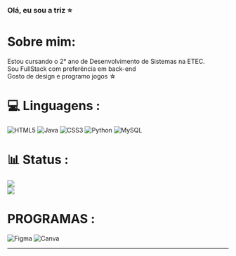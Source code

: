 ### Olá, eu sou a triz ⭐
# Sobre mim:
Estou cursando o 2° ano de Desenvolvimento de Sistemas na ETEC.<br>Sou FullStack com preferência em back-end<br>Gosto de design e programo jogos ☆

# 💻 Linguagens :
![HTML5](https://img.shields.io/badge/html5-%23E34F26.svg?style=for-the-badge&logo=html5&logoColor=white) ![Java](https://img.shields.io/badge/java-%23ED8B00.svg?style=for-the-badge&logo=openjdk&logoColor=white) ![CSS3](https://img.shields.io/badge/css3-%231572B6.svg?style=for-the-badge&logo=css3&logoColor=white) ![Python](https://img.shields.io/badge/python-3670A0?style=for-the-badge&logo=python&logoColor=ffdd54) ![MySQL](https://img.shields.io/badge/mysql-%2300000f.svg?style=for-the-badge&logo=mysql&logoColor=white)


# 📊 Status :
![](https://github-readme-streak-stats.herokuapp.com/?user=beaxx&theme=dark&hide_border=false)<br/>
![](https://github-readme-stats.vercel.app/api/top-langs/?username=beaxx&theme=dark&hide_border=false&include_all_commits=false&count_private=false&layout=compact)

 
# PROGRAMAS :
 ![Figma](https://img.shields.io/badge/figma-%23F24E1E.svg?style=for-the-badge&logo=figma&logoColor=white) ![Canva](https://img.shields.io/badge/Canva-%2300C4CC.svg?style=for-the-badge&logo=Canva&logoColor=white) 

---

<!-- Proudly created with GPRM ( https://gprm.itsvg.in ) -->
